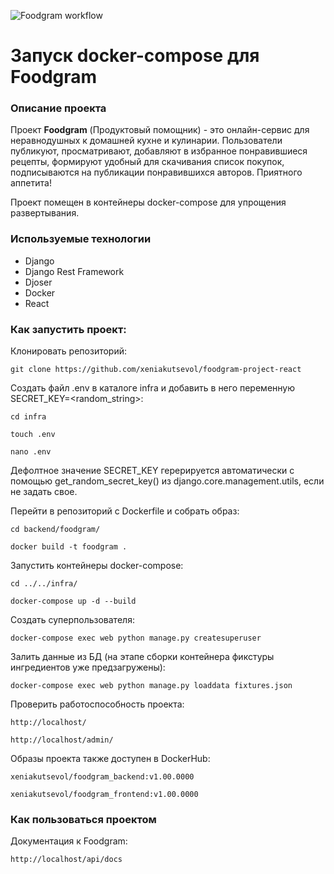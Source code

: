![Foodgram workflow](https://github.com/xeniakutsevol/yamdb_final/actions/workflows/foodgram_workflow.yml/badge.svg)

# Запуск docker-compose для Foodgram

### Описание проекта

Проект **Foodgram** (Продуктовый помощник) - это онлайн-сервис для неравнодушных к домашней кухне и кулинарии. Пользователи публикуют, просматривают, добавляют в избранное понравившиеся рецепты, формируют удобный для скачивания список покупок, подписываются на публикации понравившихся авторов. Приятного аппетита!

Проект помещен в контейнеры docker-compose для упрощения развертывания.

### Используемые технологии
- Django
- Django Rest Framework
- Djoser
- Docker
- React

### Как запустить проект:

Клонировать репозиторий:

```
git clone https://github.com/xeniakutsevol/foodgram-project-react
```

Создать файл .env в каталогe infra и добавить в него переменную SECRET_KEY=<random_string>:

```
cd infra
```

```
touch .env
```

```
nano .env
```

Дефолтное значение SECRET_KEY герерируется автоматически с помощью get_random_secret_key() из django.core.management.utils, если не задать свое.


Перейти в репозиторий с Dockerfile и собрать образ:

```
cd backend/foodgram/
```

```
docker build -t foodgram .
```

Запустить контейнеры docker-compose:

```
cd ../../infra/
```

```
docker-compose up -d --build
```

Cоздать суперпользователя:

```
docker-compose exec web python manage.py createsuperuser
```

Залить данные из БД (на этапе сборки контейнера фикстуры ингредиентов уже предзагружены):

```
docker-compose exec web python manage.py loaddata fixtures.json
```

Проверить работоспособность проекта:

```
http://localhost/
```

```
http://localhost/admin/
```

Образы проекта также доступен в DockerHub:

```
xeniakutsevol/foodgram_backend:v1.00.0000
```

```
xeniakutsevol/foodgram_frontend:v1.00.0000
```

### Как пользоваться проектом

Документация к Foodgram:

```
http://localhost/api/docs
```